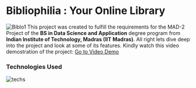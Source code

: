 # Bibliophilia : Your Online Library
![Biblo1](https://github.com/user-attachments/assets/f0938fb8-4643-4fa1-9f32-134c5ae48d81)
This project was created to fulfill the requirements for the MAD-2 Project of the **BS in Data Science and Application** degree program from **Indian Institute of Technology, Madras (IIT Madras)**.
All right lets dive deep into the project and look at some of its features.
Kindly watch this video demostration of the project: [Go to Video Demo](https://drive.google.com/file/d/1u6c1jiQ3QPmCvZ7iAZFHSoC-_7nwuaia/view?usp=sharing)

### Technologies Used
![techs](https://github.com/user-attachments/assets/d17f0949-ce31-42a8-b846-1fb703af2b15)
